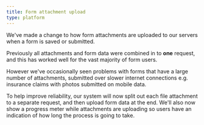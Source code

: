 ```yaml
---
title: Form attachment upload
type: platform
---
```


We've made a change to how form attachments are uploaded to our servers when a form is saved or submitted.

Previously all attachments and form data were combined in to **one** request, and this has worked well for the vast majority of form users. 

However we've occasionally seen problems with forms that have a large number of attachments, submitted over slower internet connections e.g. insurance claims with photos submitted on mobile data.

To help improve reliability, our system will now split out each file attachment to a separate request, and then upload form data at the end. We'll also now show a progress meter while attachments are uploading so users have an indication of how long the process is going to take.